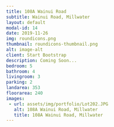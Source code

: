 ```yaml
---
title: 108A Wainui Road
subtitle: Wainui Road, Millwater
layout: default
modal-id: 14
date: 2019-11-26
img: roundicons.png
thumbnail: roundicons-thumbnail.png
alt: image-alt
client: Start Bootstrap
description: Coming Soon...
bedroom: 5
bathroom: 4
livingroom: 3
parking: 2
landarea: 353
floorarea: 240
images:
 - url: assets/img/portfolio/Lot202.JPG
   alt: 108A Wainui Road, Millwater
   title: 108A Wainui Road, Millwater
---
```

